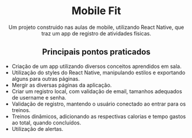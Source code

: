 <h1 align="center"> Mobile Fit </h1>

<p align="center"> Um projeto construido nas aulas de mobile, utilizando React Native, que traz um app de registro de atividades físicas.  </p>

<h2 align="center"> Principais pontos praticados </h2>

- Criação de um app utilizando diversos conceitos aprendidos em sala.
- Utilização do styles do React Native, manipulando estilos e exportando alguns para outras páginas.
- Mergir as diversas páginas da aplicação.
- Criar um registro local, com validação de email, tamanhos adequados de username e senha.
- Validação de registro, mantendo o usuário conectado ao entrar para os treinos.
- Treinos dinâmicos, adicionando as respectivas calorias e tempo gastos ao total, quando concluídos.
- Utilização de alertas.
